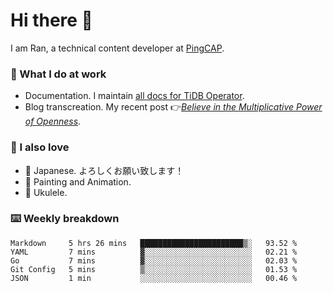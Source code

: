 # Hi there 👋

I am Ran, a technical content developer at [PingCAP](https://pingcap.com/).

### 📝 What I do at work

- Documentation. I maintain [all docs for TiDB Operator](https://github.com/pingcap/docs-tidb-operator).
- Blog transcreation. My recent post 👉[*Believe in the Multiplicative Power of Openness*](https://pingcap.com/blog/believe-in-the-multiplicative-power-of-openness-open-source-community).

### 🤠 I also love

- 💬 Japanese. よろしくお願い致します！ 
- 🎨 Painting and Animation. 
- 🎸 Ukulele.

### ⌨️ Weekly breakdown

<!--START_SECTION:waka-->
```text
Markdown     5 hrs 26 mins   ███████████████████████▒░   93.52 % 
YAML         7 mins          ▓░░░░░░░░░░░░░░░░░░░░░░░░   02.21 % 
Go           7 mins          ▓░░░░░░░░░░░░░░░░░░░░░░░░   02.03 % 
Git Config   5 mins          ▒░░░░░░░░░░░░░░░░░░░░░░░░   01.53 % 
JSON         1 min           ░░░░░░░░░░░░░░░░░░░░░░░░░   00.46 % 
```
<!--END_SECTION:waka-->
